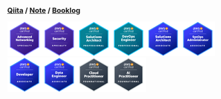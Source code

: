### [Qiita](https://qiita.com/tippy) / [Note](https://note.com/tippy3) / [Booklog](https://booklog.jp/users/tippy3)

<a href="https://www.credly.com/users/tippy"><img src="./images/aws-ans.png" width="80px"><img src="./images/aws-scs.png" width="80px"><img src="./images/aws-sap.png" width="80px"><img src="./images/aws-dop.png" width="80px"><img src="./images/aws-saa.png" width="80px"><img src="./images/aws-soa.png" width="80px"><img src="./images/aws-dva.png" width="80px"><img src="./images/aws-dea.png" width="80px"><img src="./images/aws-clf.png" width="80px"><img src="./images/aws-aif.png" width="80px"></a>
